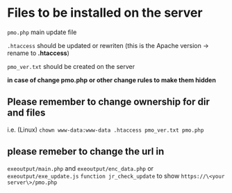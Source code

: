 # Files to be installed on the server

`pmo.php` main update file

`.htaccess` should be updated or rewriten (this is the Apache version -> rename to __.htaccess__)

`pmo_ver.txt` should be created on the server

__in case of change pmo.php or other change rules to make them hidden__

## Please remember to change ownership for dir and files 
i.e. (Linux) `chown www-data:www-data .htaccess pmo_ver.txt pmo.php`

## please remeber to change the url in 
`exeoutput/main.php` and `exeoutput/enc_data.php` or `exeoutput/exe_update.js` `function jr_check_update`  to show `https://\<your server\>/pmo.php`
